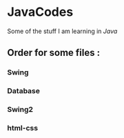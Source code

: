 # JavaCodes
Some of the stuff I am learning in *Java*

## Order for some files :
### Swing
### Database
### Swing2
### html-css